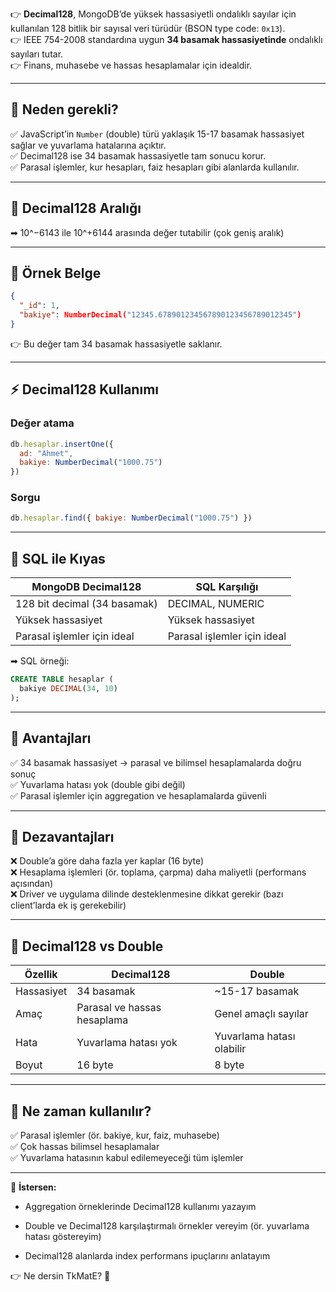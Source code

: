 
👉 **Decimal128**, MongoDB’de yüksek hassasiyetli ondalıklı sayılar için kullanılan 128 bitlik bir sayısal veri türüdür (BSON type code: `0x13`).  
👉 IEEE 754-2008 standardına uygun **34 basamak hassasiyetinde** ondalıklı sayıları tutar.  
👉 Finans, muhasebe ve hassas hesaplamalar için idealdir.

---

## 🌟 **Neden gerekli?**

✅ JavaScript’in `Number` (double) türü yaklaşık 15-17 basamak hassasiyet sağlar ve yuvarlama hatalarına açıktır.  
✅ Decimal128 ise 34 basamak hassasiyetle tam sonucu korur.  
✅ Parasal işlemler, kur hesapları, faiz hesapları gibi alanlarda kullanılır.

---

## 🌟 **Decimal128 Aralığı**

➡ 10^−6143 ile 10^+6144 arasında değer tutabilir (çok geniş aralık)

---

## 📝 **Örnek Belge**

```json
{
  "_id": 1,
  "bakiye": NumberDecimal("12345.678901234567890123456789012345")
}
```

👉 Bu değer tam 34 basamak hassasiyetle saklanır.

---

## ⚡ **Decimal128 Kullanımı**

### Değer atama

```js
db.hesaplar.insertOne({
  ad: "Ahmet",
  bakiye: NumberDecimal("1000.75")
})
```

### Sorgu

```js
db.hesaplar.find({ bakiye: NumberDecimal("1000.75") })
```

---

## 🌟 **SQL ile Kıyas**

|MongoDB Decimal128|SQL Karşılığı|
|---|---|
|128 bit decimal (34 basamak)|DECIMAL, NUMERIC|
|Yüksek hassasiyet|Yüksek hassasiyet|
|Parasal işlemler için ideal|Parasal işlemler için ideal|

➡ SQL örneği:

```sql
CREATE TABLE hesaplar (
  bakiye DECIMAL(34, 10)
);
```

---

## 🌟 **Avantajları**

✅ 34 basamak hassasiyet → parasal ve bilimsel hesaplamalarda doğru sonuç  
✅ Yuvarlama hatası yok (double gibi değil)  
✅ Parasal işlemler için aggregation ve hesaplamalarda güvenli

---

## 🚩 **Dezavantajları**

❌ Double’a göre daha fazla yer kaplar (16 byte)  
❌ Hesaplama işlemleri (ör. toplama, çarpma) daha maliyetli (performans açısından)  
❌ Driver ve uygulama dilinde desteklenmesine dikkat gerekir (bazı client’larda ek iş gerekebilir)

---

## 🌟 **Decimal128 vs Double**

|Özellik|Decimal128|Double|
|---|---|---|
|Hassasiyet|34 basamak|~15-17 basamak|
|Amaç|Parasal ve hassas hesaplama|Genel amaçlı sayılar|
|Hata|Yuvarlama hatası yok|Yuvarlama hatası olabilir|
|Boyut|16 byte|8 byte|

---

## 🎯 **Ne zaman kullanılır?**

✅ Parasal işlemler (ör. bakiye, kur, faiz, muhasebe)  
✅ Çok hassas bilimsel hesaplamalar  
✅ Yuvarlama hatasının kabul edilemeyeceği tüm işlemler

---

💬 **İstersen:**

- Aggregation örneklerinde Decimal128 kullanımı yazayım
    
- Double ve Decimal128 karşılaştırmalı örnekler vereyim (ör. yuvarlama hatası göstereyim)
    
- Decimal128 alanlarda index performans ipuçlarını anlatayım
    

👉 Ne dersin TkMatE? 🚀